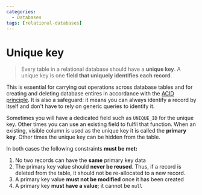 ```yaml
---
categories:
  - Databases
tags: [relational-databases]
---
```


# Unique key

> Every table in a relational database should have a **unique key**. A unique
> key is one **field that uniquely identifies each record**.

This is essential for carrying out operations across database tables and for
creating and deleting database entires in accordance with the
[ACID principle](/Databases/ACID_principle.md). It is also a safeguard: it means
you can always identify a record by itself and don't have to rely on generic
queries to identify it.

Sometimes you will have a dedicated field such as `UNIQUE_ID` for the unique
key. Other times you can use an existing field to fulfil that function. When an
existing, visible column is used as the unique key it is called the **primary
key**. Other times the unique key can be hidden from the table.

In both cases the following constraints **must be met:**

1. No two records can have the **same** primary key data
1. The primary key value should **never be reused**. Thus, if a record is
   deleted from the table, it should not be re-allocated to a new record.
1. A primary key value **must not be modified** once it has been created
1. A primary key **must have a value**; it cannot be `null`
